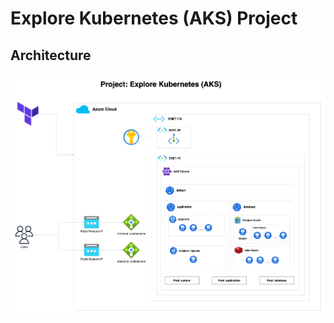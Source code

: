# Explore Kubernetes (AKS) Project

## Architecture

![AKS Backend Architecture](resources/architecture/aks-backend-architecture.drawio.png)
